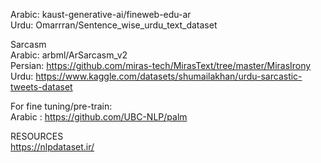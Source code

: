 Arabic: kaust-generative-ai/fineweb-edu-ar   
Urdu: Omarrran/Sentence_wise_urdu_text_dataset   

Sarcasm   
Arabic: arbml/ArSarcasm_v2   
Persian: https://github.com/miras-tech/MirasText/tree/master/MirasIrony   
Urdu: https://www.kaggle.com/datasets/shumailakhan/urdu-sarcastic-tweets-dataset

For fine tuning/pre-train:  
Arabic : https://github.com/UBC-NLP/palm

RESOURCES  
https://nlpdataset.ir/
